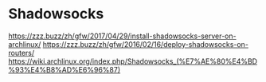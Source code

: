 # Shadowsocks

https://zzz.buzz/zh/gfw/2017/04/29/install-shadowsocks-server-on-archlinux/
https://zzz.buzz/zh/gfw/2016/02/16/deploy-shadowsocks-on-routers/
https://wiki.archlinux.org/index.php/Shadowsocks_(%E7%AE%80%E4%BD%93%E4%B8%AD%E6%96%87)
